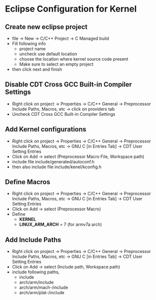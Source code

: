 # Eclipse Configuration for Kernel
## Create new eclipse project
- file -> New -> C/C++ Project -> C Managed build
- Fill following info
    - project name
    - uncheck use default location
    - choose the location where kernel source code present
    - Make sure to select an empty project
- then click next and finish

## Disable CDT Cross GCC Built-in Compiler Settings
- Right click on project -> Properties -> C/C++ General -> Preprocessor Include Paths, Macros, etc -> click on providers tab
- Uncheck CDT Cross GCC Built-in Compiler Settings

## Add Kernel configurations
- Right click on project -> Properties -> C/C++ General -> Preprocessor Include Paths, Macros, etc -> GNU C [in Entries Tab] -> CDT User Setting Entries
- Click on Add -> select (Preprocessor Macro File, Workspace path)
- include file include/generated/autoconf.h
- then also include file include/kenel/kconfig.h

## Define Macros
- Right click on project -> Properties -> C/C++ General -> Preprocessor Include Paths, Macros, etc -> GNU C [in Entries Tab] -> CDT User Setting Entries
- Click on Add -> select (Preprocessor Macro)
- Define
    - __KERNEL__
    - __LINUX_ARM_ARCH__ = 7 (for armv7a arch)

## Add Include Paths
- Right click on project -> Properties -> C/C++ General -> Preprocessor Include Paths, Macros, etc -> GNU C [in Entries Tab] -> CDT User Setting Entries
- Click on Add -> select (Include path, Workspace path)
- include following paths,
    - include
    - arch/arm/include
    - arch/arm/mach-<MACH>/include
    - arch/arm/plat-<MACH>/include
